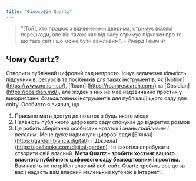 ```yaml
---
title: "Філософія Quartz"
---
```


> "[Той], хто працює з відчиненими дверима, отримує всілякі перешкоди, але він також час від часу отримує підказки про те, що таке світ і що може бути важливим". - Річард Геммінг

## Чому Quartz?
Створити публічний цифровий сад непросто. Існує величезна кількість підручників, ресурсів та посібників для таких інструментів, як [Notion] (https://www.notion.so/), [Roam] (https://roamresearch.com/) та [Obsidian] (https://obsidian.md/), але жоден з них не має надзвичайно простих у використанні *безкоштовних* інструментів для публікації цього саду для світу.
Особисто я виявив, що
1. Приємно мати доступ до нотаток з будь-якого місця
2. Наявність публічного цифрового саду спонукає до відкритих розмов
3. Це робить зберігання особистих нотаток і знань *грайливим і веселим*.
Мене дуже надихнули цифрові сади [Б'янки] (https://garden.bianca.digital/) і [Джоела] (https://joelhooks.com/digital-garden), і я захотіла спробувати створити свій власний.
**Мета Quartz - зробити хостинг вашого власного публічного цифрового саду безкоштовним і простим.** Вам навіть не потрібен власний веб-сайт. Quartz зробить все це за вас і надасть вам власний маленький куточок в Інтернеті.
